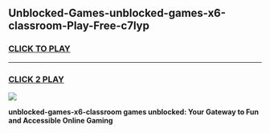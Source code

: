 
## Unblocked-Games-unblocked-games-x6-classroom-Play-Free-c7lyp
<h3>
<a href="https://premium76.site?title=unblocked-games-x6-classroom&ref=21A">CLICK TO PLAY</a></h3>
<hr>

<h3>
<a href="https://premium76.site?title=unblocked-games-x6-classroom&ref=21A">CLICK 2 PLAY</a>
  
</h3>

<a href="https://premium76.site?title=unblocked-games-x6-classroom&ref=21A"><img src="https://clearcache.store/games.png"></a>


**unblocked-games-x6-classroom games unblocked: Your Gateway to Fun and Accessible Online Gaming**
